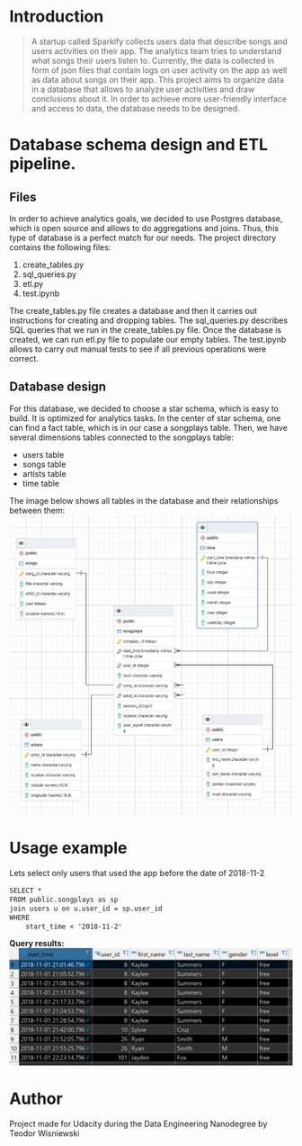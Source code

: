 

# Introduction
> A startup called Sparkify collects users data that describe songs and users activities on their app. The analytics team tries to
> understand what songs their users listen to. Currently, the data is collected in form of json files that 
> contain logs on user activity on the app as well as data about songs on their app. This project aims to organize data in a database that allows to
> analyze user activities and draw conclusions about it. In order to achieve more user-friendly interface and access to data,
> the database needs to be designed.


# Database schema design and ETL pipeline.

## Files 
In order to achieve analytics goals, we decided to use Postgres database, which is open source and allows 
to do aggregations and joins. Thus, this type of database is a perfect match for our needs. The project directory contains 
the following files:
1. create_tables.py
2. sql_queries.py
3. etl.py
4. test.ipynb

The create_tables.py file creates a database and then it carries out instructions for creating and dropping tables. 
The sql_queries.py describes  SQL queries that we run in the create_tables.py file. 
Once the database is created, we can run etl.py file to populate our empty  tables.
The test.ipynb allows to carry out manual tests to see if all previous operations were correct.

## Database design
For this database, we decided to choose a star schema, which is easy to build. It is optimized for analytics tasks. In
the center of star schema, one can find a fact table, which is in our case a songplays table. Then, we have several dimensions
tables connected to the  songplays table: <br>
   * users table 
* songs table
* artists table
* time table

The image below shows all tables in the database and their relationships between them:
![database schema design](./data/db_diagramme.JPG) 




# Usage example
Lets select only users that used the app before the date of 2018-11-2
```
SELECT *
FROM public.songplays as sp
join users u on u.user_id = sp.user_id 
WHERE
    start_time < '2018-11-2'
```
__Query results:__ 
![database schema design](./data/query_results.JPG)

# Author
Project made for Udacity during the Data Engineering Nanodegree by Teodor Wisniewski
